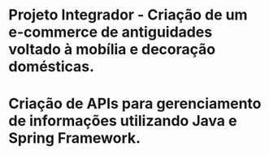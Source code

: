 # Projeto Integrador - Criação de um e-commerce de antiguidades voltado à mobília e decoração domésticas.
#
# Criação de APIs para gerenciamento de informações utilizando Java e Spring Framework.
